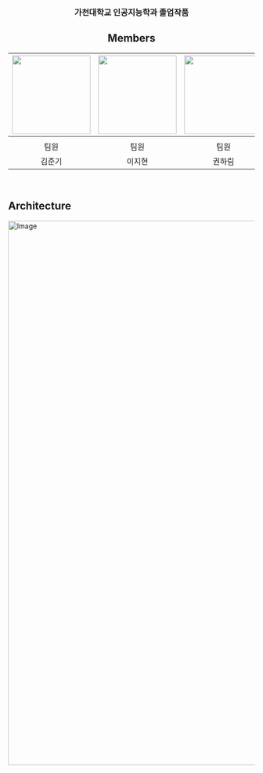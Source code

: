 <div align=center>

### 가천대학교 인공지능학과 졸업작품

## Members
<img width="160px" src=""/> | <img width="160px" src=""/> | <img width="160px" src=""/> | <img width="160px" src=""/> | 
|:-----:|:-----:|:-----:|:-----:|
|[](https://github.com/)|[](https://github.com/)|[](https://github.com/KwonHalim)|[](https://github.com/)|
|팀원|팀원|팀원|팀원|
|김준기<br/>|이지현<br/>|권하림<br/>|나송주<br/>|

</div>
<br/>


## Architecture
<img width="1110" alt="Image" src="https://github.com/user-attachments/assets/60c16f0a-7cc7-49f7-b19e-17803fb8cd6c" />

## 
